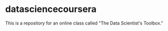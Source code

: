datasciencecoursera
===================

This is a repository for an online class called "The Data Scientist's Toolbox."
